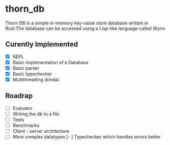 # thorn_db
Thorn DB is a simple in-memory key-value store database written in Rust.The database can be accessed using a Lisp-like language called Wynn

## Curently Implemented
- [x] REPL
- [x] Basic implementation of a Database
- [x] Basic parser
- [x] Basic typechecker
- [x] Multithreading (kinda)

## Roadrap
- [ ] Evaluator
- [ ] Writing the db to a file
- [ ] Tests
- [ ] Benchmarks
- [ ] Client - server architecture
- [ ] More complex datatypes
[-  ] Typechecker which handles errors better
